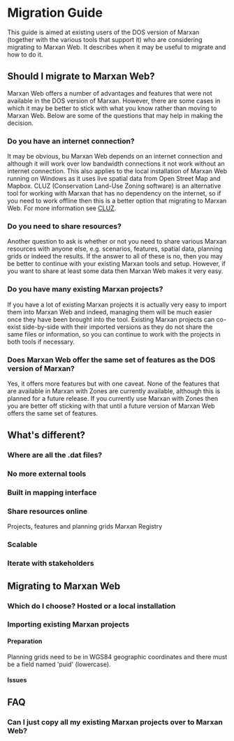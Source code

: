 # Migration Guide
This guide is aimed at existing users of the DOS version of Marxan (together with the various tools that support it) who are considering migrating to Marxan Web. It describes when it may be useful to migrate and how to do it.

## Should I migrate to Marxan Web?
Marxan Web offers a number of advantages and features that were not available in the DOS version of Marxan. However, there are some cases in which it may be better to stick with what you know rather than moving to Marxan Web. Below are some of the questions that may help in making the decision.  

### Do you have an internet connection?  
It may be obvious, bu Marxan Web depends on an internet connection and although it will work over low bandwidth connections it not work without an internet connection. This also applies to the local installation of Marxan Web running on Windows as it uses live spatial data from Open Street Map and Mapbox. CLUZ (Conservation Land-Use Zoning software) is an alternative tool for working with Marxan that has no dependency on the internet, so if you need to work offline then this is a better option that migrating to Marxan Web. For more information see [CLUZ](https://anotherbobsmith.wordpress.com/software/cluz/).  

### Do you need to share resources?
Another question to ask is whether or not you need to share various Marxan resources with anyone else, e.g. scenarios, features, spatial data, planning grids or indeed the results. If the answer to all of these is no, then you may be better to continue with your existing Marxan tools and setup. However, if you want to share at least some data then Marxan Web makes it very easy.  

### Do you have many existing Marxan projects?
If you have a lot of existing Marxan projects it is actually very easy to import them into Marxan Web and indeed, managing them will be much easier once they have been brought into the tool. Existing Marxan projects can co-exist side-by-side with their imported versions as they do not share the same files or information, so you can continue to work with the projects in both tools if necessary.  

### Does Marxan Web offer the same set of features as the DOS version of Marxan?
Yes, it offers more features but with one caveat. None of the features that are available in Marxan with Zones are currently available, although this is planned for a future release. If you currently use Marxan with Zones then you are better off sticking with that until a future version of Marxan Web offers the same set of features.

## What's different?
### Where are all the .dat files?
### No more external tools
### Built in mapping interface
### Share resources online
Projects, features and planning grids
Marxan Registry
### Scalable
### Iterate with stakeholders
## Migrating to Marxan Web
### Which do I choose? Hosted or a local installation
### Importing existing Marxan projects
#### Preparation
Planning grids need to be in WGS84 geographic coordinates and there must be a field named 'puid' (lowercase).
#### Issues
## FAQ
### Can I just copy all my existing Marxan projects over to Marxan Web?

